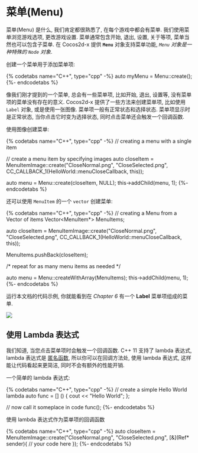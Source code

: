 # 菜单(Menu)

菜单(Menu) 是什么, 我们肯定都很熟悉了, 在每个游戏中都会有菜单. 我们使用菜单浏览游戏选项, 更改游戏设置. 菜单通常包含开始, 退出, 设置, 关于等项, 菜单当然也可以包含子菜单. 在 Cocos2d-x 提供 __`Menu`__ 对象支持菜单功能, _`Menu` 对象是一种特殊的 `Node` 对象_.

创建一个菜单用于添加菜单项:

{% codetabs name="C++", type="cpp" -%}
auto myMenu = Menu::create();
{%- endcodetabs %}

像我们刚才提到的一个菜单, 总会有一些菜单项, 比如开始, 退出, 设置等, 没有菜单项的菜单没有存在的意义. Cocos2d-x 提供了一些方法来创建菜单项, 比如使用 `Label` 对象, 或是使用一张图像. 菜单项一般有正常状态和选择状态. 菜单项显示时是正常状态, 当你点击它时变为选择状态, 同时点击菜单还会触发一个回调函数.

使用图像创建菜单:

{% codetabs name="C++", type="cpp" -%}
// creating a menu with a single item

// create a menu item by specifying images
auto closeItem = MenuItemImage::create("CloseNormal.png", "CloseSelected.png",
CC_CALLBACK_1(HelloWorld::menuCloseCallback, this));

auto menu = Menu::create(closeItem, NULL);
this->addChild(menu, 1);
{%- endcodetabs %}

还可以使用 `MenuItem` 的一个 `vector` 创建菜单:

{% codetabs name="C++", type="cpp" -%}
// creating a Menu from a Vector of items
Vector<MenuItem*> MenuItems;

auto closeItem = MenuItemImage::create("CloseNormal.png", "CloseSelected.png",
CC_CALLBACK_1(HelloWorld::menuCloseCallback, this));

MenuItems.pushBack(closeItem);

/* repeat for as many menu items as needed */

auto menu = Menu::createWithArray(MenuItems);
this->addChild(menu, 1);
{%- endcodetabs %}

运行本文档的代码示例, 你就能看到在 _Chapter 6_ 有一个 __Label__ 菜单项组成的菜单.

![](../../en/ui_components/ui_components-img/menu.png "")

## 使用 Lambda 表达式

我们知道, 当您点击菜单项时会触发一个回调函数. C++ 11 支持了 lambda 表达式, lambda 表达式是 [匿名函数](https://en.wikipedia.org/wiki/Anonymous_function#C.2B.2B_.28since_C.2B.2B11.29), 所以你可以在回调方法处, 使用 lambda 表达式, 这样能让代码看起来更简洁, 同时不会有额外的性能开销.

一个简单的 lambda 表达式:

{% codetabs name="C++", type="cpp" -%}
// create a simple Hello World lambda
auto func = [] () { cout << "Hello World"; };

// now call it someplace in code
func();
{%- endcodetabs %}

使用 lambda 表达式作为菜单项的回调函数

{% codetabs name="C++", type="cpp" -%}
auto closeItem = MenuItemImage::create("CloseNormal.png", "CloseSelected.png",
[&](Ref* sender){
	// your code here
});
{%- endcodetabs %}
